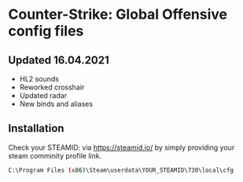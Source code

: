 # Counter-Strike: Global Offensive config files 
## Updated 16.04.2021

- HL2 sounds
- Reworked crosshair
- Updated radar
- New binds and aliases

## Installation
Check your STEAMID: via https://steamid.io/ by simply providing your steam comminity profile link.
```sh
C:\Program Files (x86)\Steam\userdata\YOUR_STEAMID\730\local\cfg
```

